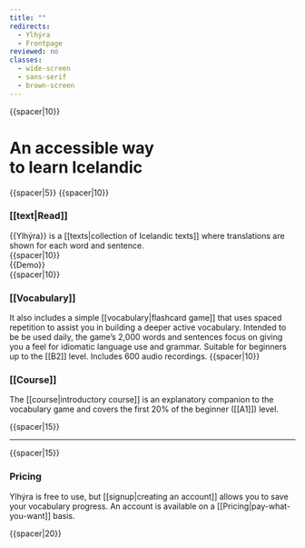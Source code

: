 ```yaml
---
title: ""
redirects:
  - Ylhýra
  - Frontpage
reviewed: no
classes:
  - wide-screen
  - sans-serif
  - brown-screen
---
```


<!--<div style="-->
<!--  background: #f09f9f;-->
<!--  padding: 8px 12px;-->
<!--  border: 1px solid #ce8d8d;-->
<!--  font-size: 12px;-->
<!--  border-radius: 5px;">-->
<!--This is a testing site for the next version of Ylhýra. Please [mailto:egill@egill.xyz let me know] if you encounter bugs.-->
<!--</div>-->

<div id="frontpage-screen">
{{spacer|10}}
<h1>An accessible way <br/>to learn Icelandic</h1>
{{spacer|5}}
<Frontpage/>
{{spacer|10}}

<h3>[[text|Read]]</h3>
<div id="frontpage-splash-screen">
<div id="frontpage-splash-screen-english">
<span class="xxunderline_links_normal">{{Ylhýra}}</span> is a [[texts|collection of Icelandic texts]] where translations are shown for each word and sentence.
</div>
{{spacer|10}}
<div id="frontpage-splash-screen-demo">
<div>
{{Demo}}
</div>
</div>
</div>
{{spacer|10}}

<h3>[[Vocabulary]]</h3>

It also includes a simple [[vocabulary|flashcard game]] that uses spaced repetition to assist you in building a deeper active vocabulary. Intended to be be used daily, the game’s 2,000 words and sentences focus on giving you a feel for idiomatic language use and grammar. Suitable for beginners up to the [[B2]] level. Includes 600 audio recordings.
{{spacer|10}}

<h3>[[Course]]</h3>

The [[course|introductory course]] is an explanatory companion to the vocabulary game and covers the first 20% of the beginner ([[A1]]) level. <!--The course is aimed at self-learners and introduces grammatical concepts slowly.-->

{{spacer|15}}
***
{{spacer|15}}

<!--<section class="frontpage-pricing pwyw-on">-->
<!--<div>-->

<div class="frontpage-pricing pwyw-on underline_links_normal">
<h3>Pricing</h3>

Ylhýra is free to use, but [[signup|creating an account]] allows you to save your vocabulary progress. An account is available on a [[Pricing|pay-what-you-want]] basis.<!--; the recommended price is 20 U.S. dollars but if you wish to pay nothing, you can.-->
</div>
<!--</div>-->
<!--</section>-->
{{spacer|20}}
</div>

<!--

Ylhýra is a

2000 words and sentences

--->

<!--
<hr/>

<div id="latest-articles">
<div>
'''[[Texts|<span style="color:black">Latest articles</span>]]'''
</div>
{{Front page item
|title=Brennu-Njáls_saga/Höskuldur_og_brennan
|displayed title=Kaflar úr Brennu-Njáls sögu
|image=Möðruvallabók f13r.jpg
|word count=2,200
|level=B1
}}
{{Front page item
|title=Egils saga/Veisla hjá afa
|displayed title=Kafli úr Egils sögu
|image=Artyom-kabajev-gOF5rrU1EpU-unsplash.jpg
|word count=270
|level=A1
}}
{{Front page item
|title=Vestmannaeyjar
|displayed title=Vestmannaeyjar
|image=Anders-nord-t8jBiJQx4eE-unsplash.jpg
|word count=90
|level=A2
}}
</div>

<hr/>

<div style="font-size:94%">'''[[explanations|<span style="color:black">Recent explanatory material</span>]]'''</div>
{{Project:Newest}}
-->
